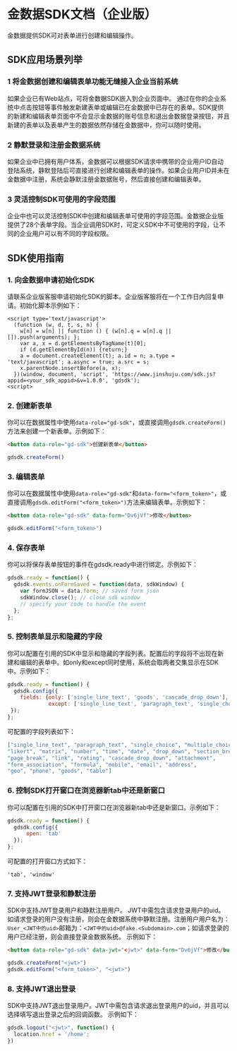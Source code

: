 # 金数据SDK文档（企业版）

金数据提供SDK可对表单进行创建和编辑操作。

## SDK应用场景列举

### 1 将金数据创建和编辑表单功能无缝接入企业当前系统
如果企业已有Web站点，可将金数据SDK嵌入到企业页面中。 通过在你的企业系统中点击按钮等事件触发新建表单或编辑已在金数据中已存在的表单。SDK提供的新建和编辑表单页面中不会显示金数据的账号信息和退出金数据登录按钮，并且新建的表单以及表单产生的数据依然存储在金数据中，你可以随时使用。


### 2 静默登录和注册金数据系统
如果企业中已拥有用户体系，金数据可以根据SDK请求中携带的企业用户ID自动登陆系统，静默登陆后可直接进行创建和编辑表单的操作。如果企业用户ID并未在金数据中注册，系统会静默注册金数据账号，然后直接创建和编辑表单。


### 3 灵活控制SDK可使用的字段范围
企业中也可以灵活控制SDK中创建和编辑表单可使用的字段范围。金数据企业版提供了28个表单字段。当企业调用SDK时，可定义SDK中不可使用的字段，让不同的企业用户可以有不同的字段权限。



## SDK使用指南

### 1. 向金数据申请初始化SDK

请联系企业版客服申请初始化SDK的脚本。企业版客服将在一个工作日内回复申请。初始化脚本示例如下：

````
<script type='text/javascript'>
  (function (w, d, t, s, n) {
    w[n] = w[n] || function () { (w[n].q = w[n].q || []).push(arguments); };
    var a, x = d.getElementsByTagName(t)[0];
    if (d.getElementById(n)) {return;}
    a = document.createElement(t); a.id = n; a.type = 'text/javascript'; a.async = true; a.src = s;
    x.parentNode.insertBefore(a, x);
  })(window, document, 'script', 'https://www.jinshuju.com/sdk.js?appid=<your_sdk_appid>&v=1.0.0', 'gdsdk');
<script>
````

### 2. 创建新表单

你可以在数据属性中使用`data-role="gd-sdk"`，或直接调用`gdsdk.createForm()`方法来创建一个新表单。示例如下：

```html
<button data-role="gd-sdk">创建新表单</button>
```
  
```javascript
gdsdk.createForm()
```


### 3. 编辑表单

你可以在数据属性中使用`data-role="gd-sdk"`和`data-form="<form_token>"`，或直接调用`gdsdk.editForm("<form_token>")`方法来编辑表单。示例如下：

```html
<button data-role="gd-sdk" data-form="Dv6jVf">修改</button>
```
```javascript
gdsdk.editForm("<form_token>")
```


### 4. 保存表单

你可以将保存表单按钮的事件在gdsdk.ready中进行绑定。示例如下：

```javascript
gdsdk.ready = function() {
  gdsdk.events.onFormSaved = function(data, sdkWindow) {
    var formJSON = data.form; // saved form json
    sdkWindow.close(); // close sdk window
    // specify your code to handle the event
  };
};
```

### 5. 控制表单显示和隐藏的字段

你可以配置在引用的SDK中显示和隐藏的字段列表。配置后的字段将不出现在新建和编辑的表单中。如only和except同时使用，系统会取两者交集显示在SDK中。示例如下：

```javascript
gdsdk.ready = function() {
  gdsdk.config({
    fields: {only: ['single_line_text', 'goods', 'cascade_drop_down'],
             except: ['single_line_text', 'paragraph_text', 'single_choice']}
 });
};
```

可配置的字段列表如下：

```json
["single_line_text", "paragraph_text", "single_choice", "multiple_choice", 
"likert", "matrix", "number", "time", "date", "drop_down", "section_break", 
"page_break", "link", "rating", "cascade_drop_down", "attachment", 
"form_association", "formula", "mobile", "email", "address", 
"geo", "phone", "goods", "table"]
```

### 6. 控制SDK打开窗口在浏览器新tab中还是新窗口

你可以配置在引用的SDK中打开窗口在浏览器新tab中还是新窗口。示例如下：

```javascript
gdsdk.ready = function() {
  gdsdk.config({
      open: 'tab'
  });
};
```

可配置的打开窗口方式如下：

```
'tab', 'window'
```

### 7. 支持JWT登录和静默注册

SDK中支持JWT登录用户和静默注册用户。
JWT中需包含请求登录用户的uid。如请求登录的用户没有注册，则会在金数据系统中静默注册。注册用户用户名为：`User_<JWT中的uid>`邮箱为：`<JWT中的uid>@fake.<Subdomain>.com`；如请求登录的用户已经注册，则会直接登录金数据系统。
示例如下：

```html
<button data-role="gd-sdk" data-jwt="<jwt>" data-form="Dv6jVf">修改</button>
```
```javascript
gdsdk.createForm("<jwt>")
gdsdk.editForm("<form_token>", "<jwt>")
```

### 8. 支持JWT退出登录

SDK中支持JWT退出登录用户。JWT中需包含请求退出登录用户的uid，并且可以选择填写退出登录之后的回调函数。
示例如下：

```javascript
gdsdk.logout("<jwt>", function() {
  location.href = '/home';
})
```



